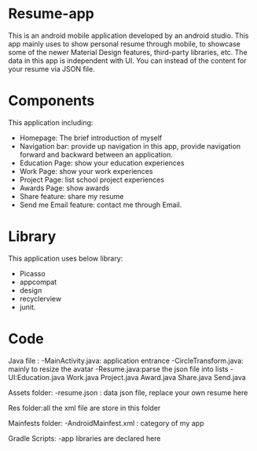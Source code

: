 # Resume-app
This is an android mobile application developed by an android studio. This app mainly uses to show personal resume through mobile, to showcase some of the newer Material Design features, third-party libraries, etc. The data in this app is independent with UI. You can instead of the content for your resume via JSON file.

# Components
This application including:
- Homepage: The brief introduction of myself
- Navigation bar:  provide up navigation in this app, provide navigation forward and backward between an application.
- Education Page: show your education experiences 
- Work Page: show your work experiences
- Project Page: list school project experiences
- Awards Page: show awards
- Share feature: share my resume
- Send me Email feature: contact me through Email.

# Library
This application uses below library:
- Picasso
- appcompat
- design
- recyclerview
- junit.

# Code 
Java file :
-MainActivity.java: application entrance
-CircleTransform.java: mainly to resize the avatar
-Resume.java:parse the json file into lists
-UI:Education.java
   Work.java
   Project.java
   Award.java
   Share.java
   Send.java

Assets folder: 
-resume.json : data json file, replace your own resume here

Res folder:all the xml file are store in this folder

Mainfests folder:
-AndroidMainfest.xml : category of my app

Gradle Scripts: 
-app libraries are declared here
   



